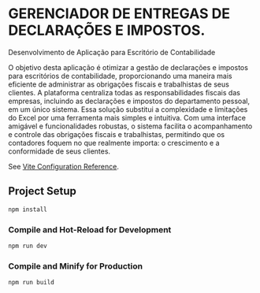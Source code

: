 # GERENCIADOR DE ENTREGAS DE DECLARAÇÕES E IMPOSTOS.

Desenvolvimento de Aplicação para Escritório de Contabilidade

O objetivo desta aplicação é otimizar a gestão de declarações e impostos para escritórios de contabilidade, proporcionando uma maneira mais eficiente de administrar as obrigações fiscais e trabalhistas de seus clientes. A plataforma centraliza todas as responsabilidades fiscais das empresas, incluindo as declarações e impostos do departamento pessoal, em um único sistema. Essa solução substitui a complexidade e limitações do Excel por uma ferramenta mais simples e intuitiva. Com uma interface amigável e funcionalidades robustas, o sistema facilita o acompanhamento e controle das obrigações fiscais e trabalhistas, permitindo que os contadores foquem no que realmente importa: o crescimento e a conformidade de seus clientes.




See [Vite Configuration Reference](https://vitejs.dev/config/).

## Project Setup

```sh
npm install
```

### Compile and Hot-Reload for Development

```sh
npm run dev
```

### Compile and Minify for Production

```sh
npm run build
```
